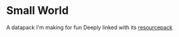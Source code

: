 # Small World
A datapack I'm making for fun
Deeply linked with its [resourcepack](https://github.com/FegDotExe/SmallWorldPack/)
